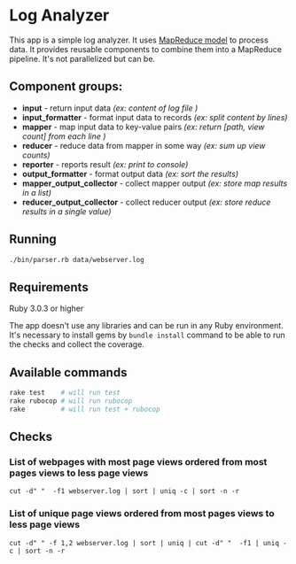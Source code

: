 # Log Analyzer

This app is a simple log analyzer. It uses [MapReduce model](<https://en.wikipedia.org/wiki/MapReduce>) to process data. It provides reusable components to combine them into a MapReduce pipeline. It's not parallelized but can be.

## Component groups:

- **input** - return input data _(ex: content of log file )_
- **input_formatter** - format input data to records _(ex: split content by lines)_
- **mapper** - map input data to key-value pairs _(ex: return [path, view count] from each line  )_
- **reducer** - reduce data from mapper in some way _(ex: sum up view counts)_
- **reporter** - reports result _(ex: print to console)_
- **output_formatter** - format output data _(ex: sort the results)_
- **mapper_output_collector** - collect mapper output _(ex: store map results in a list)_
- **reducer_output_collector** - collect reducer output _(ex: store reduce results in a single value)_

## Running


```bash
./bin/parser.rb data/webserver.log
```

## Requirements

Ruby 3.0.3 or higher

The app doesn't use any libraries and can be run in any Ruby environment. It's necessary to install gems by `bundle install` command to be able to run the checks and collect the coverage.

## Available commands

```bash
rake test    # will run test
rake rubocop # will run rubocop
rake         # will run test + rubocop
```


## Checks

### List of webpages with most page views ordered from most pages views to less page views
`cut -d" "  -f1 webserver.log | sort | uniq -c | sort -n -r`

### List of unique page views ordered from most pages views to less page views
`cut -d" " -f 1,2 webserver.log | sort | uniq | cut -d" "  -f1 | uniq -c | sort -n -r`
